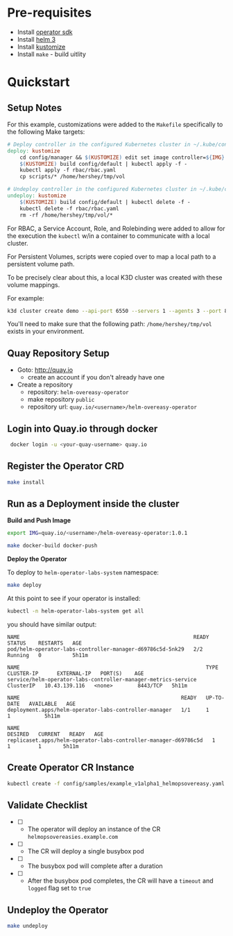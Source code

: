 # Pre-requisites

- Install [operator sdk](https://sdk.operatorframework.io/docs/installation/install-operator-sdk/)
- Install [helm 3](https://helm.sh/docs/intro/install/)
- Install [kustomize](https://kubernetes-sigs.github.io/kustomize/installation/)
- Install `make` - build uitlity

# Quickstart

## Setup Notes

For this example, customizations were added to the `Makefile` specifically to the following Make targets: 

```Makefile
# Deploy controller in the configured Kubernetes cluster in ~/.kube/config
deploy: kustomize
	cd config/manager && $(KUSTOMIZE) edit set image controller=${IMG}
	$(KUSTOMIZE) build config/default | kubectl apply -f -
	kubectl apply -f rbac/rbac.yaml 
	cp scripts/* /home/hershey/tmp/vol

# Undeploy controller in the configured Kubernetes cluster in ~/.kube/config
undeploy: kustomize
	$(KUSTOMIZE) build config/default | kubectl delete -f -
	kubectl delete -f rbac/rbac.yaml 
	rm -rf /home/hershey/tmp/vol/*
```

For RBAC, a Service Account, Role, and Rolebinding were added to allow for the execution the `kubectl` w/in a container to communicate with a local cluster. 

For Persistent Volumes, scripts were copied over to map a local path to a persistent volume path. 

To be precisely clear about this, a local K3D cluster was created with these volume mappings. 

For example: 

```bash
k3d cluster create demo --api-port 6550 --servers 1 --agents 3 --port 8090:80@loadbalancer --volume /home/hershey/tmp/vol:/tmp/vol --wait
```

You'll need to make sure that the following path: `/home/hershey/tmp/vol` exists in your environment. 

## Quay Repository Setup

- Goto: http://quay.io
    - create an account if you don't already have one
- Create a repository
    - repository: `helm-overeasy-operator`
    - make repository `public`
    - repository url: `quay.io/<username>/helm-overeasy-operator`

## Login into Quay.io through docker

```bash
 docker login -u <your-quay-username> quay.io
```

## Register the Operator CRD 

```bash
make install
```

## Run as a Deployment inside the cluster

**Build and Push Image**

```bash
export IMG=quay.io/<username>/helm-overeasy-operator:1.0.1

make docker-build docker-push
```

**Deploy the Operator**

To deploy to `helm-operator-labs-system` namespace:

```bash
make deploy
```

At this point to see if your operator is installed:

```bash
kubectl -n helm-operator-labs-system get all
```

you should have similar output: 

```code
NAME                                                        READY   STATUS    RESTARTS   AGE
pod/helm-operator-labs-controller-manager-d69786c5d-5nk29   2/2     Running   0          5h11m

NAME                                                            TYPE        CLUSTER-IP      EXTERNAL-IP   PORT(S)    AGE
service/helm-operator-labs-controller-manager-metrics-service   ClusterIP   10.43.139.116   <none>        8443/TCP   5h11m

NAME                                                    READY   UP-TO-DATE   AVAILABLE   AGE
deployment.apps/helm-operator-labs-controller-manager   1/1     1            1           5h11m

NAME                                                              DESIRED   CURRENT   READY   AGE
replicaset.apps/helm-operator-labs-controller-manager-d69786c5d   1         1         1       5h11m
```

## Create Operator CR Instance

```bash
kubectl create -f config/samples/example_v1alpha1_helmopsovereasy.yaml
```

## Validate Checklist

- [ ] - The operator will deploy an instance of the CR `helmopsovereasies.example.com`
- [ ] - The CR will deploy a single busybox pod
- [ ] - The busybox pod will complete after a duration
- [ ] - After the busybox pod completes, the CR will have a `timeout` and `logged` flag set to `true`

## Undeploy the Operator

```bash
make undeploy
```